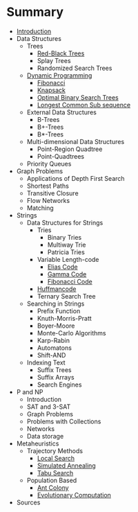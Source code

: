 # Summary

* [Introduction](README.md)
* Data Structures
    * Trees
        * [Red-Black Trees](datastructures/trees_red_black.md)
        * Splay Trees
        * Randomized Search Trees
    * [Dynamic Programming](dynamic_programming.md)
        * [Fibonacci](dynamic_programming_example_fibonacci.md)
        * [Knapsack](dynamic_programming_example_knapsack.md)
        * [Optimal Binary Search Trees](dynamic_programming_example_optimal_binary_search_trees.md)
        * [Longest Common Sub sequence](dynamic_programming_example_longest_common_sub_sequence.md)
    * External Data Structures
        * B-Trees
        * B+-Trees
        * B\*-Trees 
    * Multi-dimensional Data Structures
        * Point-Region Quadtree
        * Point-Quadtrees
    * Priority Queues
* Graph Problems
    * Applications of Depth First Search
    * Shortest Paths
    * Transitive Closure
    * Flow Networks
    * Matching
 * Strings
    * Data Structures for Strings
        * Tries
            * Binary Tries
            * Multiway Trie
            * Patricia Tries
        * Variable Length-code
            * [Elias Code](strings_variable_length_code_elias.md)
            * [Gamma Code](strings_variable_length_code_gamma.md)
            * [Fibonacci Code](strings_variable_length_code_fibonacci.md)
        * [Huffmancode](strings_huffmancode.md)
        * Ternary Search Tree
    * Searching in Strings
        * Prefix Function
        * Knuth-Morris-Pratt
        * Boyer-Moore
        * Monte-Carlo Algorithms
        * Karp-Rabin
        * Automatons
        * Shift-AND
    * Indexing Text
        * Suffix Trees
        * Suffix Arrays
        * Search Engines
 * P and NP
    * Introduction
    * SAT and 3-SAT
    * Graph Problems
    * Problems with Collections
    * Networks
    * Data storage
* Metaheuristics
    * Trajectory Methods 
        * [Local Search](heuristics_trajectory_methods_basic_local_search.md)
        * [Simulated Annealing](heuristics_trajectory_methods_simulated_annealing.md)
        * [Tabu Search](heuristics_trajectory_methods_tabu_search.md)
    * Population Based
        * [Ant Colony](heuristics_population_based_ant_colony.md)
        * [Evolutionary Computation](heuristics_population_based_evolutionary_computation.md)
* Sources

